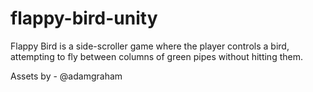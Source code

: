 # flappy-bird-unity
Flappy Bird is a side-scroller game where the player controls a bird, attempting to fly between columns of green pipes without hitting them.

Assets by - @adamgraham
